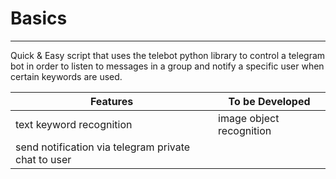 # Basics
---
Quick & Easy script that uses the telebot python library to control a telegram bot in order to listen to messages in a group and notify a specific user when certain keywords are used.

| Features                  | To be Developed |
| -------------             | ------------- |
| text keyword recognition  | image object recognition  |
| send notification via telegram private chat to user  |  |